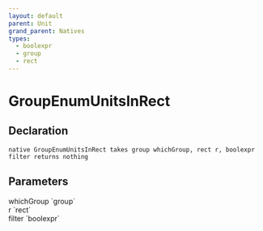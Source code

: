```yaml
---
layout: default
parent: Unit
grand_parent: Natives
types:
  - boolexpr
  - group
  - rect
---
```


# GroupEnumUnitsInRect

## Declaration

```
native GroupEnumUnitsInRect takes group whichGroup, rect r, boolexpr filter returns nothing
```

## Parameters
<dl>
  <dt>whichGroup `group`</dt>
  <dd></dd>

  <dt>r `rect`</dt>
  <dd></dd>

  <dt>filter `boolexpr`</dt>
  <dd></dd>
</dl>
